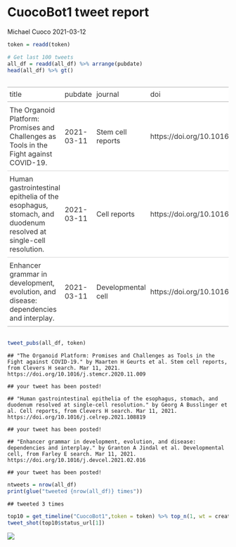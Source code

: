 CuocoBot1 tweet report
================
Michael Cuoco
2021-03-12

``` r
token = readd(token)
```

``` r
# Get last 100 tweets
all_df = readd(all_df) %>% arrange(pubdate)
head(all_df) %>% gt()
```

<style>html {
  font-family: -apple-system, BlinkMacSystemFont, 'Segoe UI', Roboto, Oxygen, Ubuntu, Cantarell, 'Helvetica Neue', 'Fira Sans', 'Droid Sans', Arial, sans-serif;
}

#zqelfvnefc .gt_table {
  display: table;
  border-collapse: collapse;
  margin-left: auto;
  margin-right: auto;
  color: #333333;
  font-size: 16px;
  background-color: #FFFFFF;
  width: auto;
  border-top-style: solid;
  border-top-width: 2px;
  border-top-color: #A8A8A8;
  border-right-style: none;
  border-right-width: 2px;
  border-right-color: #D3D3D3;
  border-bottom-style: solid;
  border-bottom-width: 2px;
  border-bottom-color: #A8A8A8;
  border-left-style: none;
  border-left-width: 2px;
  border-left-color: #D3D3D3;
}

#zqelfvnefc .gt_heading {
  background-color: #FFFFFF;
  text-align: center;
  border-bottom-color: #FFFFFF;
  border-left-style: none;
  border-left-width: 1px;
  border-left-color: #D3D3D3;
  border-right-style: none;
  border-right-width: 1px;
  border-right-color: #D3D3D3;
}

#zqelfvnefc .gt_title {
  color: #333333;
  font-size: 125%;
  font-weight: initial;
  padding-top: 4px;
  padding-bottom: 4px;
  border-bottom-color: #FFFFFF;
  border-bottom-width: 0;
}

#zqelfvnefc .gt_subtitle {
  color: #333333;
  font-size: 85%;
  font-weight: initial;
  padding-top: 0;
  padding-bottom: 4px;
  border-top-color: #FFFFFF;
  border-top-width: 0;
}

#zqelfvnefc .gt_bottom_border {
  border-bottom-style: solid;
  border-bottom-width: 2px;
  border-bottom-color: #D3D3D3;
}

#zqelfvnefc .gt_col_headings {
  border-top-style: solid;
  border-top-width: 2px;
  border-top-color: #D3D3D3;
  border-bottom-style: solid;
  border-bottom-width: 2px;
  border-bottom-color: #D3D3D3;
  border-left-style: none;
  border-left-width: 1px;
  border-left-color: #D3D3D3;
  border-right-style: none;
  border-right-width: 1px;
  border-right-color: #D3D3D3;
}

#zqelfvnefc .gt_col_heading {
  color: #333333;
  background-color: #FFFFFF;
  font-size: 100%;
  font-weight: normal;
  text-transform: inherit;
  border-left-style: none;
  border-left-width: 1px;
  border-left-color: #D3D3D3;
  border-right-style: none;
  border-right-width: 1px;
  border-right-color: #D3D3D3;
  vertical-align: bottom;
  padding-top: 5px;
  padding-bottom: 6px;
  padding-left: 5px;
  padding-right: 5px;
  overflow-x: hidden;
}

#zqelfvnefc .gt_column_spanner_outer {
  color: #333333;
  background-color: #FFFFFF;
  font-size: 100%;
  font-weight: normal;
  text-transform: inherit;
  padding-top: 0;
  padding-bottom: 0;
  padding-left: 4px;
  padding-right: 4px;
}

#zqelfvnefc .gt_column_spanner_outer:first-child {
  padding-left: 0;
}

#zqelfvnefc .gt_column_spanner_outer:last-child {
  padding-right: 0;
}

#zqelfvnefc .gt_column_spanner {
  border-bottom-style: solid;
  border-bottom-width: 2px;
  border-bottom-color: #D3D3D3;
  vertical-align: bottom;
  padding-top: 5px;
  padding-bottom: 6px;
  overflow-x: hidden;
  display: inline-block;
  width: 100%;
}

#zqelfvnefc .gt_group_heading {
  padding: 8px;
  color: #333333;
  background-color: #FFFFFF;
  font-size: 100%;
  font-weight: initial;
  text-transform: inherit;
  border-top-style: solid;
  border-top-width: 2px;
  border-top-color: #D3D3D3;
  border-bottom-style: solid;
  border-bottom-width: 2px;
  border-bottom-color: #D3D3D3;
  border-left-style: none;
  border-left-width: 1px;
  border-left-color: #D3D3D3;
  border-right-style: none;
  border-right-width: 1px;
  border-right-color: #D3D3D3;
  vertical-align: middle;
}

#zqelfvnefc .gt_empty_group_heading {
  padding: 0.5px;
  color: #333333;
  background-color: #FFFFFF;
  font-size: 100%;
  font-weight: initial;
  border-top-style: solid;
  border-top-width: 2px;
  border-top-color: #D3D3D3;
  border-bottom-style: solid;
  border-bottom-width: 2px;
  border-bottom-color: #D3D3D3;
  vertical-align: middle;
}

#zqelfvnefc .gt_striped {
  background-color: rgba(128, 128, 128, 0.05);
}

#zqelfvnefc .gt_from_md > :first-child {
  margin-top: 0;
}

#zqelfvnefc .gt_from_md > :last-child {
  margin-bottom: 0;
}

#zqelfvnefc .gt_row {
  padding-top: 8px;
  padding-bottom: 8px;
  padding-left: 5px;
  padding-right: 5px;
  margin: 10px;
  border-top-style: solid;
  border-top-width: 1px;
  border-top-color: #D3D3D3;
  border-left-style: none;
  border-left-width: 1px;
  border-left-color: #D3D3D3;
  border-right-style: none;
  border-right-width: 1px;
  border-right-color: #D3D3D3;
  vertical-align: middle;
  overflow-x: hidden;
}

#zqelfvnefc .gt_stub {
  color: #333333;
  background-color: #FFFFFF;
  font-size: 100%;
  font-weight: initial;
  text-transform: inherit;
  border-right-style: solid;
  border-right-width: 2px;
  border-right-color: #D3D3D3;
  padding-left: 12px;
}

#zqelfvnefc .gt_summary_row {
  color: #333333;
  background-color: #FFFFFF;
  text-transform: inherit;
  padding-top: 8px;
  padding-bottom: 8px;
  padding-left: 5px;
  padding-right: 5px;
}

#zqelfvnefc .gt_first_summary_row {
  padding-top: 8px;
  padding-bottom: 8px;
  padding-left: 5px;
  padding-right: 5px;
  border-top-style: solid;
  border-top-width: 2px;
  border-top-color: #D3D3D3;
}

#zqelfvnefc .gt_grand_summary_row {
  color: #333333;
  background-color: #FFFFFF;
  text-transform: inherit;
  padding-top: 8px;
  padding-bottom: 8px;
  padding-left: 5px;
  padding-right: 5px;
}

#zqelfvnefc .gt_first_grand_summary_row {
  padding-top: 8px;
  padding-bottom: 8px;
  padding-left: 5px;
  padding-right: 5px;
  border-top-style: double;
  border-top-width: 6px;
  border-top-color: #D3D3D3;
}

#zqelfvnefc .gt_table_body {
  border-top-style: solid;
  border-top-width: 2px;
  border-top-color: #D3D3D3;
  border-bottom-style: solid;
  border-bottom-width: 2px;
  border-bottom-color: #D3D3D3;
}

#zqelfvnefc .gt_footnotes {
  color: #333333;
  background-color: #FFFFFF;
  border-bottom-style: none;
  border-bottom-width: 2px;
  border-bottom-color: #D3D3D3;
  border-left-style: none;
  border-left-width: 2px;
  border-left-color: #D3D3D3;
  border-right-style: none;
  border-right-width: 2px;
  border-right-color: #D3D3D3;
}

#zqelfvnefc .gt_footnote {
  margin: 0px;
  font-size: 90%;
  padding: 4px;
}

#zqelfvnefc .gt_sourcenotes {
  color: #333333;
  background-color: #FFFFFF;
  border-bottom-style: none;
  border-bottom-width: 2px;
  border-bottom-color: #D3D3D3;
  border-left-style: none;
  border-left-width: 2px;
  border-left-color: #D3D3D3;
  border-right-style: none;
  border-right-width: 2px;
  border-right-color: #D3D3D3;
}

#zqelfvnefc .gt_sourcenote {
  font-size: 90%;
  padding: 4px;
}

#zqelfvnefc .gt_left {
  text-align: left;
}

#zqelfvnefc .gt_center {
  text-align: center;
}

#zqelfvnefc .gt_right {
  text-align: right;
  font-variant-numeric: tabular-nums;
}

#zqelfvnefc .gt_font_normal {
  font-weight: normal;
}

#zqelfvnefc .gt_font_bold {
  font-weight: bold;
}

#zqelfvnefc .gt_font_italic {
  font-style: italic;
}

#zqelfvnefc .gt_super {
  font-size: 65%;
}

#zqelfvnefc .gt_footnote_marks {
  font-style: italic;
  font-size: 65%;
}
</style>
<div id="zqelfvnefc" style="overflow-x:auto;overflow-y:auto;width:auto;height:auto;"><table class="gt_table">
  
  <thead class="gt_col_headings">
    <tr>
      <th class="gt_col_heading gt_columns_bottom_border gt_left" rowspan="1" colspan="1">title</th>
      <th class="gt_col_heading gt_columns_bottom_border gt_left" rowspan="1" colspan="1">pubdate</th>
      <th class="gt_col_heading gt_columns_bottom_border gt_left" rowspan="1" colspan="1">journal</th>
      <th class="gt_col_heading gt_columns_bottom_border gt_left" rowspan="1" colspan="1">doi</th>
      <th class="gt_col_heading gt_columns_bottom_border gt_center" rowspan="1" colspan="1">first_author</th>
      <th class="gt_col_heading gt_columns_bottom_border gt_center" rowspan="1" colspan="1">last_author</th>
      <th class="gt_col_heading gt_columns_bottom_border gt_left" rowspan="1" colspan="1">search</th>
    </tr>
  </thead>
  <tbody class="gt_table_body">
    <tr>
      <td class="gt_row gt_left">The Organoid Platform: Promises and Challenges as Tools in the Fight against COVID-19.</td>
      <td class="gt_row gt_left">2021-03-11</td>
      <td class="gt_row gt_left">Stem cell reports</td>
      <td class="gt_row gt_left">https://doi.org/10.1016/j.stemcr.2020.11.009</td>
      <td class="gt_row gt_center">Maarten H Geurts</td>
      <td class="gt_row gt_center">Hans Clevers</td>
      <td class="gt_row gt_left">Clevers H</td>
    </tr>
    <tr>
      <td class="gt_row gt_left">Human gastrointestinal epithelia of the esophagus, stomach, and duodenum resolved at single-cell resolution.</td>
      <td class="gt_row gt_left">2021-03-11</td>
      <td class="gt_row gt_left">Cell reports</td>
      <td class="gt_row gt_left">https://doi.org/10.1016/j.celrep.2021.108819</td>
      <td class="gt_row gt_center">Georg A Busslinger</td>
      <td class="gt_row gt_center">Hans Clevers</td>
      <td class="gt_row gt_left">Clevers H</td>
    </tr>
    <tr>
      <td class="gt_row gt_left">Enhancer grammar in development, evolution, and disease: dependencies and interplay.</td>
      <td class="gt_row gt_left">2021-03-11</td>
      <td class="gt_row gt_left">Developmental cell</td>
      <td class="gt_row gt_left">https://doi.org/10.1016/j.devcel.2021.02.016</td>
      <td class="gt_row gt_center">Granton A Jindal</td>
      <td class="gt_row gt_center">Emma K Farley</td>
      <td class="gt_row gt_left">Farley E</td>
    </tr>
  </tbody>
  
  
</table></div>

``` r
tweet_pubs(all_df, token)
```

    ## "The Organoid Platform: Promises and Challenges as Tools in the Fight against COVID-19." by Maarten H Geurts et al. Stem cell reports, from Clevers H search. Mar 11, 2021. https://doi.org/10.1016/j.stemcr.2020.11.009

    ## your tweet has been posted!

    ## "Human gastrointestinal epithelia of the esophagus, stomach, and duodenum resolved at single-cell resolution." by Georg A Busslinger et al. Cell reports, from Clevers H search. Mar 11, 2021. https://doi.org/10.1016/j.celrep.2021.108819

    ## your tweet has been posted!

    ## "Enhancer grammar in development, evolution, and disease: dependencies and interplay." by Granton A Jindal et al. Developmental cell, from Farley E search. Mar 11, 2021. https://doi.org/10.1016/j.devcel.2021.02.016

    ## your tweet has been posted!

``` r
ntweets = nrow(all_df)
print(glue("tweeted {nrow(all_df)} times"))
```

    ## tweeted 3 times

``` r
top10 = get_timeline("CuocoBot1",token = token) %>% top_n(1, wt = created_at)
tweet_shot(top10$status_url[1])
```

![](tweet_report_files/figure-gfm/10%20tweets-1.png)<!-- -->

